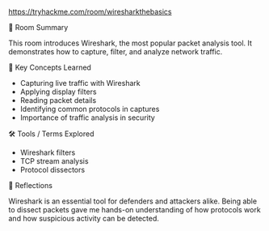https://tryhackme.com/room/wiresharkthebasics

📘 Room Summary

This room introduces Wireshark, the most popular packet analysis tool. It demonstrates how to capture, filter, and analyze network traffic.

🧠 Key Concepts Learned

- Capturing live traffic with Wireshark
- Applying display filters
- Reading packet details
- Identifying common protocols in captures
- Importance of traffic analysis in security

🛠️ Tools / Terms Explored

- Wireshark filters
- TCP stream analysis
- Protocol dissectors

💬 Reflections

Wireshark is an essential tool for defenders and attackers alike. Being able to dissect packets gave me hands-on understanding of how protocols work and how suspicious activity can be detected.
